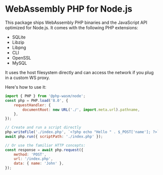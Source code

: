 # WebAssembly PHP for Node.js

This package ships WebAssembly PHP binaries and the JavaScript API optimized for Node.js. It comes with the following PHP extensions:

-   SQLite
-   Libzip
-   Libpng
-   CLI
-   OpenSSL
-   MySQL

It uses the host filesystem directly and can access the network if you plug in a custom
WS proxy.

Here's how to use it:

```js
import { PHP } from '@php-wasm/node';
const php = PHP.load('8.0', {
	requestHandler: {
		documentRoot: new URL('./', import.meta.url).pathname,
	},
});

// Create and run a script directly
php.writeFile('./index.php', `<?php echo "Hello " . $_POST['name']; ?>`);
await php.run({ scriptPath: './index.php' });

// Or use the familiar HTTP concepts:
const response = await php.request({
	method: 'POST',
	url: '/index.php',
	data: { name: 'John' },
});
```
